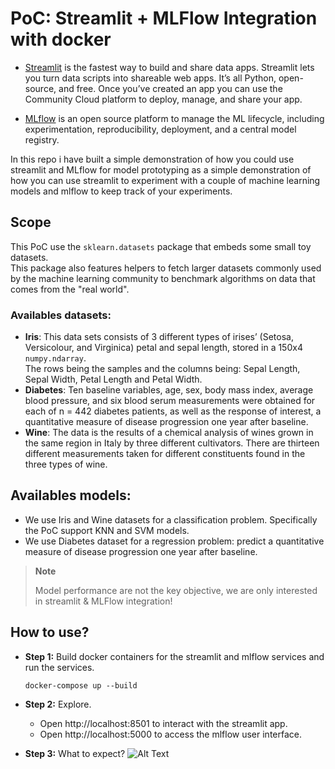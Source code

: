 # PoC: Streamlit + MLFlow Integration with docker

- [Streamlit](https://github.com/streamlit) is the fastest way to build and share data apps. Streamlit lets you turn data scripts into shareable web apps. It’s all Python, open-source, and free. Once you’ve created an app you can use the Community Cloud platform to deploy, manage, and share your app.

- [MLflow](https://github.com/mlflow) is an open source platform to manage the ML lifecycle, including experimentation, reproducibility, deployment, and a central model registry.

In this repo i have built a simple demonstration of how you could use streamlit and MLflow for model prototyping as a simple demonstration of how you can use streamlit to experiment with a couple of machine learning models and mlflow to keep track of your experiments.

## Scope

This PoC use the `sklearn.datasets` package that embeds some small toy datasets.<br>
This package also features helpers to fetch larger datasets commonly used by the machine learning community to benchmark algorithms on data that comes from the "real world".<br>

### Availables datasets:

- **Iris**: This data sets consists of 3 different types of irises’ (Setosa, Versicolour, and Virginica) petal and sepal length, stored in a 150x4 `numpy.ndarray`. <br>
  The rows being the samples and the columns being: Sepal Length, Sepal Width, Petal Length and Petal Width.
- **Diabetes**: Ten baseline variables, age, sex, body mass index, average blood pressure, and six blood serum measurements were obtained for each of n = 442 diabetes patients, as well as the response of interest, a quantitative measure of disease progression one year after baseline.
- **Wine**: The data is the results of a chemical analysis of wines grown in the same region in Italy by three different cultivators. There are thirteen different measurements taken for different constituents found in the three types of wine.

## Availables models:

- We use Iris and Wine datasets for a classification problem. Specifically the PoC support KNN and SVM models.
- We use Diabetes dataset for a regression problem: predict a quantitative measure of disease progression one year after baseline.

> **Note**
>
> Model performance are not the key objective, we are only interested in streamlit & MLFlow integration!

## How to use?

- **Step 1:** Build docker containers for the streamlit and mlflow services and run the services.

  ```
  docker-compose up --build
  ```

- **Step 2:** Explore.

  - Open http://localhost:8501 to interact with the streamlit app.
  - Open http://localhost:5000 to access the mlflow user interface.

- **Step 3:** What to expect?
  ![Alt Text](demo.gif)
